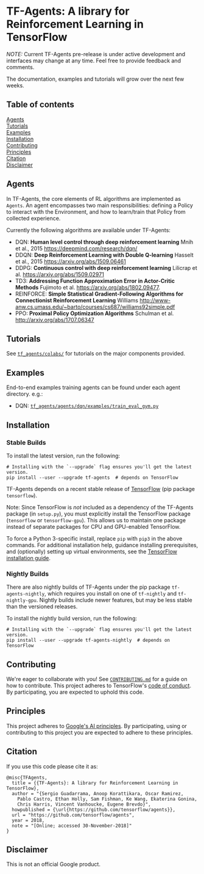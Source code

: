 # TF-Agents: A library for Reinforcement Learning in TensorFlow

*NOTE:* Current TF-Agents pre-release is under active development and
interfaces may change at any time. Feel free to provide feedback and comments.

The documentation, examples and tutorials will grow over the next few weeks.

## Table of contents

<a href="#Agents">Agents</a><br>
<a href="#Tutorials">Tutorials</a><br>
<a href='#Examples'>Examples</a><br>
<a href="#Installation">Installation</a><br>
<a href='#Contributing'>Contributing</a><br>
<a href='#Principles'>Principles</a><br>
<a href='#Citation'>Citation</a><br>
<a href='#Disclaimer'>Disclaimer</a><br>


<a id='Agents'></a>
## Agents


In TF-Agents, the core elements of RL algorithms are implemented as `Agents`.
An agent encompasses two main responsibilities: defining a Policy to interact
with the Environment, and how to learn/train that Policy from collected
experience.

Currently the following algorithms are available under TF-Agents:

* DQN: __Human level control through deep reinforcement learning__ Mnih et al., 2015 https://deepmind.com/research/dqn/
* DDQN: __Deep Reinforcement Learning with Double Q-learning__ Hasselt et al., 2015 https://arxiv.org/abs/1509.06461
* DDPG: __Continuous control with deep reinforcement learning__ Lilicrap et al.  https://arxiv.org/abs/1509.02971
* TD3: __Addressing Function Approximation Error in Actor-Critic Methods__ Fujimoto et al. https://arxiv.org/abs/1802.09477.
* REINFORCE: __Simple Statistical Gradient-Following Algorithms for Connectionist Reinforcement Learning__ Williams http://www-anw.cs.umass.edu/~barto/courses/cs687/williams92simple.pdf
* PPO: __Proximal Policy Optimization Algorithms__ Schulman et al.  http://arxiv.org/abs/1707.06347

<a id='Tutorials'></a>
## Tutorials

See [`tf_agents/colabs/`](https://github.com/tensorflow/agents/tree/master/tf_agents/colabs/)
for tutorials on the major components provided.

<a id='Examples'></a>
## Examples
End-to-end examples training agents can be found under each agent directory.
e.g.:

* DQN: [`tf_agents/agents/dqn/examples/train_eval_gym.py`](https://github.com/tensorflow/agents/tree/master/tf_agents/agents/dqn/examples/train_eval_gym.py)

<a id='Installation'></a>
## Installation

### Stable Builds

To install the latest version, run the following:

```shell
# Installing with the `--upgrade` flag ensures you'll get the latest version.
pip install --user --upgrade tf-agents  # depends on TensorFlow
```

TF-Agents depends on a recent stable release of
[TensorFlow](https://www.tensorflow.org/install) (pip package `tensorflow`).

Note: Since TensorFlow is *not* included as a dependency of the TF-Agents
package (in `setup.py`), you must explicitly install the TensorFlow
package (`tensorflow` or `tensorflow-gpu`). This allows us to maintain one
package instead of separate packages for CPU and GPU-enabled TensorFlow.

To force a Python 3-specific install, replace `pip` with `pip3` in the above
commands. For additional installation help, guidance installing prerequisites,
and (optionally) setting up virtual environments, see the [TensorFlow
installation guide](https://www.tensorflow.org/install).

### Nightly Builds

There are also nightly builds of TF-Agents under the pip package
`tf-agents-nightly`, which requires you install on one of `tf-nightly` and
`tf-nightly-gpu`. Nightly builds include newer features, but may be less stable
than the versioned releases.

To install the nightly build version, run the following:

```shell
# Installing with the `--upgrade` flag ensures you'll get the latest version.
pip install --user --upgrade tf-agents-nightly  # depends on TensorFlow
```

<a id='Contributing'></a>
## Contributing

We're eager to collaborate with you! See [`CONTRIBUTING.md`](CONTRIBUTING.md)
for a guide on how to contribute. This project adheres to TensorFlow's
[code of conduct](CODE_OF_CONDUCT.md). By participating, you are expected to
uphold this code.

<a id='Principles'></a>
## Principles

This project adheres to [Google's AI principles](PRINCIPLES.md).
By participating, using or contributing to this project you are expected to
adhere to these principles.

<a id='Citation'></a>
## Citation

If you use this code please cite it as:

```
@misc{TFAgents,
  title = {{TF-Agents}: A library for Reinforcement Learning in TensorFlow},
  author = "{Sergio Guadarrama, Anoop Korattikara, Oscar Ramirez,
    Pablo Castro, Ethan Holly, Sam Fishman, Ke Wang, Ekaterina Gonina,
    Chris Harris, Vincent Vanhoucke, Eugene Brevdo}",
  howpublished = {\url{https://github.com/tensorflow/agents}},
  url = "https://github.com/tensorflow/agents",
  year = 2018,
  note = "[Online; accessed 30-November-2018]"
}
```

<a id='Disclaimer'></a>
## Disclaimer

This is not an official Google product.
